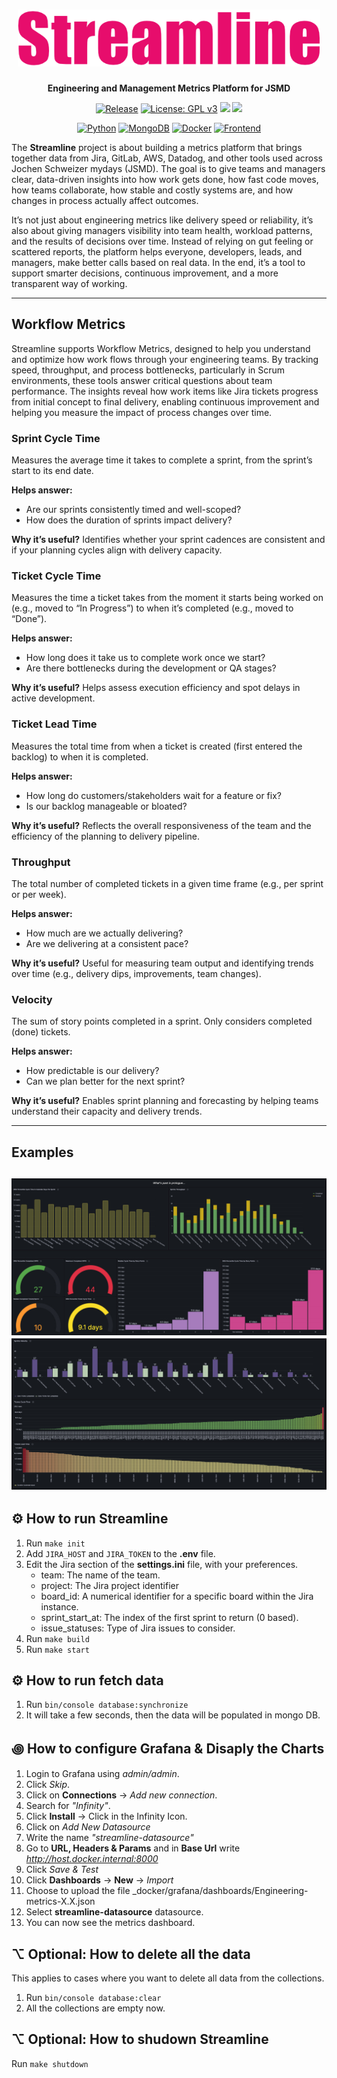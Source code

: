 <h1 align="center"><img src="docs/images/streamline.png" alt="Streamline"/></h1>
<p align="center">
    <b>Engineering and Management Metrics Platform for JSMD</b>
</p>

<p align="center">
   <a href="https://github.com/rebelist/streamline/releases"><img src="https://img.shields.io/badge/Release-0.5.0--dev-e63946?logo=github&logoColor=white" alt="Release" /></a>
   <a href="https://www.gnu.org/licenses/gpl-3.0.html"><img src="https://img.shields.io/badge/License-GPLv3-blue.svg" alt="License: GPL v3" /></a>
   <a href="https://github.com/rebelist/streamline/actions/workflows/tests.yaml"><img src="https://github.com/rebelist/streamline/actions/workflows/tests.yaml/badge.svg" /></a>
   <a href="https://codecov.io/gh/rebelist/streamline" ><img src="https://codecov.io/gh/rebelist/streamline/graph/badge.svg?token=JU42524IZY" /></a>
</p>

<p align="center">
  <a href="https://www.python.org/" target="_blank" rel="noopener noreferrer"><img src="https://img.shields.io/badge/Python-3.13-blue?logo=python&logoColor=white" alt="Python" /></a>
  <a href="https://www.mongodb.com/" target="_blank" rel="noopener noreferrer"><img src="https://img.shields.io/badge/Database-MongoDB-4ea94b?logo=mongodb&logoColor=white" alt="MongoDB" /></a>
  <a href="https://www.docker.com/" target="_blank" rel="noopener noreferrer"><img src="https://img.shields.io/badge/Container-Docker-2496ED?logo=docker&logoColor=white" alt="Docker" /></a>
  <a href="https://grafana.com/" target="_blank" rel="noopener noreferrer"><img src="https://img.shields.io/badge/Frontend-Grafana-F46800?logo=grafana&logoColor=white" alt="Frontend" /></a>
</p>

The **Streamline** project is about building a metrics platform that brings together data from Jira, GitLab, AWS,
Datadog, and other tools used across Jochen Schweizer mydays (JSMD). The goal is to give teams and managers clear,
data-driven insights into how work gets done, how fast code moves, how teams collaborate, how stable and costly systems
are, and how changes in process actually affect outcomes.

It’s not just about engineering metrics like delivery speed or reliability, it’s also about giving managers visibility
into team health, workload patterns, and the results of decisions over time. Instead of relying on gut feeling or
scattered reports, the platform helps everyone, developers, leads, and managers, make better calls based on real data.
In the end, it’s a tool to support smarter decisions, continuous improvement, and a more transparent way of working.

---

## Workflow Metrics

Streamline supports Workflow Metrics, designed to help you understand and optimize how work flows through your
engineering teams. By tracking speed, throughput, and process bottlenecks, particularly in Scrum environments, these
tools answer critical questions about team performance. The insights reveal how work items like Jira tickets progress
from initial concept to final delivery, enabling continuous improvement and helping you measure the impact of process
changes over time.

### Sprint Cycle Time

Measures the average time it takes to complete a sprint, from the sprint’s start to its end date.

**Helps answer:**

- Are our sprints consistently timed and well-scoped?
- How does the duration of sprints impact delivery?

**Why it’s useful?** Identifies whether your sprint cadences are consistent and if your planning cycles align with
delivery capacity.

### Ticket Cycle Time

Measures the time a ticket takes from the moment it starts being worked on (e.g., moved to “In Progress”) to when it’s
completed (e.g., moved to “Done”).

**Helps answer:**

- How long does it take us to complete work once we start?
- Are there bottlenecks during the development or QA stages?

**Why it’s useful?** Helps assess execution efficiency and spot delays in active development.

### Ticket Lead Time

Measures the total time from when a ticket is created (first entered the backlog) to when it is completed.

**Helps answer:**

- How long do customers/stakeholders wait for a feature or fix?
- Is our backlog manageable or bloated?

**Why it’s useful?** Reflects the overall responsiveness of the team and the efficiency of the planning to delivery
pipeline.

### Throughput

The total number of completed tickets in a given time frame (e.g., per sprint or per week).

**Helps answer:**

- How much are we actually delivering?
- Are we delivering at a consistent pace?

**Why it’s useful?** Useful for measuring team output and identifying trends over time (e.g., delivery dips,
improvements, team changes).

### Velocity

The sum of story points completed in a sprint. Only considers completed (done) tickets.

**Helps answer:**

- How predictable is our delivery?
- Can we plan better for the next sprint?

**Why it’s useful?** Enables sprint planning and forecasting by helping teams understand their capacity and delivery
trends.

---

## Examples

![Workflow Metrics 1](docs/images/screenshot-1.jpg)
![Workflow Metrics 2](docs/images/screenshot-2.jpg)
---

## ⚙ How to run Streamline

1. Run `make init`
2. Add `JIRA_HOST` and `JIRA_TOKEN` to the **.env** file.
3. Edit the Jira section of the **settings.ini** file, with your preferences.
    - team: The name of the team.
    - project: The Jira project identifier
    - board_id: A numerical identifier for a specific board within the Jira instance.
    - sprint_start_at: The index of the first sprint to return (0 based).
    - issue_statuses: Type of Jira issues to consider.
4. Run `make build`
5. Run `make start`

## ⚙ How to run fetch data

1. Run `bin/console database:synchronize`
2. It will take a few seconds, then the data will be populated in mongo DB.

## ꩜ How to configure Grafana & Disaply the Charts

1. Login to Grafana using _admin/admin_.
2. Click _Skip_.
3. Click on **Connections** -> _Add new connection_.
4. Search for _"Infinity"_.
5. Click **Install** -> Click in the Infinity Icon.
6. Click on _Add New Datasource_
7. Write the name _"streamline-datasource"_
8. Go to **URL, Headers & Params** and in **Base Url** write _http://host.docker.internal:8000_
9. Click _Save & Test_
10. Click **Dashboards** -> **New** -> _Import_
11. Choose to upload the file _docker/grafana/dashboards/Engineering-metrics-X.X.json
12. Select **streamline-datasource** datasource.
13. You can now see the metrics dashboard.

## ⌥ Optional: How to delete all the data

This applies to cases where you want to delete all data from the collections.

1. Run `bin/console database:clear`
2. All the collections are empty now.

## ⌥ Optional: How to shudown Streamline

Run `make shutdown`